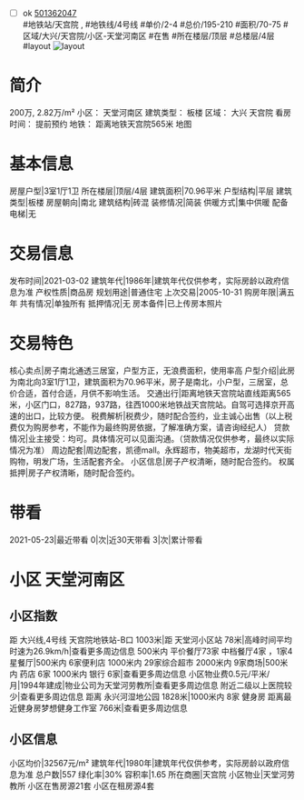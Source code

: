 - [ ] ok [501362047](https://bj.5i5j.com/ershoufang/501362047.html)  
 #地铁站/天宫院 ,  #地铁线/4号线
#单价/2-4 #总价/195-210 #面积/70-75   #区域/大兴/天宫院/小区-天堂河南区 #在售 #所在楼层/顶层 #总楼层/4层 #layout 
![layout](http://image2a.5i5j.com/bdir/layout/25606b14a85f42d8a21a4bcd757ecfc4.png_P5.jpg) 
# 简介 
 200万,  2.82万/m² 
小区： 天堂河南区
建筑类型： 板楼
区域： 大兴 天宫院
看房时间： 提前预约
地铁： 距离地铁天宫院565米 地图
# 基本信息 
 房屋户型|3室1厅1卫
所在楼层|顶层/4层
建筑面积|70.96平米
户型结构|平层
建筑类型|板楼
房屋朝向|南北
建筑结构|砖混
装修情况|简装
供暖方式|集中供暖
配备电梯|无
# 交易信息 
 发布时间|2021-03-02
建筑年代|1986年|建筑年代仅供参考，实际房龄以政府信息为准
产权性质|商品房
规划用途|普通住宅
上次交易|2005-10-31
购房年限|满五年
共有情况|单独所有
抵押情况|无
房本备件|已上传房本照片
# 交易特色 
 核心卖点|房子南北通透三居室，户型方正，无浪费面积，使用率高
户型介绍|此房为南北向3室1厅1卫，建筑面积为70.96平米，房子是南北，小户型，三居室，总价合适，首付合适，月供不影响生活。
交通出行|距离地铁天宫院站直线距离565米，小区门口，827路，937路，往西1000米地铁战天宫院站。自驾可选择京开高速的出口，比较方便。
税费解析|税费少，随时配合签约，业主诚心出售（以上税费仅为购房参考，不能作为最终购房依据，了解准确方案，请咨询经纪人）
贷款情况|业主接受：均可。具体情况可以见面沟通。（贷款情况仅供参考，最终以实际情况为准）
周边配套|周边配套，凯德mall。永辉超市，物美超市，龙湖时代天街购物，明发广场，生活配套齐全。
小区信息|房子产权清晰，随时配合签约。
权属抵押|房子产权清晰，随时配合签约。
# 带看 
 2021-05-23|最近带看	 0|次|近30天带看	 3|次|累计带看
# 小区 天堂河南区
## 小区指数 
 距 大兴线,4号线 天宫院地铁站-B口 1003米|距 天堂河小区站 78米|高峰时间平均时速为26.9km/h|查看更多周边信息
500米内 平价餐厅73家
中档餐厅4家 ，1家4星餐厅|500米内 6家便利店
1000米内 29家综合超市
2000米内 9家商场|500米内 药店 6家
1000米内 银行 6家|查看更多周边信息
小区物业费0.5元/平米/月|1994年建成|物业公司为天堂河劳教所|查看更多周边信息
附近二级以上医院较少|查看更多周边信息
距离 永兴河湿地公园 1828米|1000米内 8家 健身房
距离最近健身房梦想健身工作室 766米|查看更多周边信息
## 小区信息 
 小区均价|32567元/m²
建筑年代|1980年|建筑年代仅供参考，实际房龄以政府信息为准
总户数|557
绿化率|30%
容积率|1.65
所在商圈|天宫院
小区物业|天堂河劳教所
小区在售房源21套
小区在租房源4套
